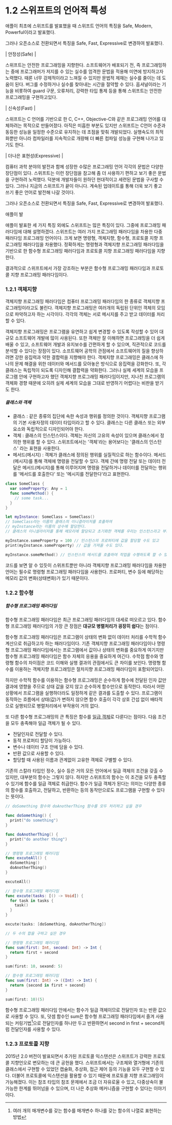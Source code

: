 # 1.2 스위프트의 언어적 특성

애플이 최초에 스위프트를 발표했을 때 스위프트 언어의 특징을 Safe, Modern, Powerful이라고 발표했다.

그러나 오픈소스로 전환되면서 특징을 Safe, Fast, Expressive로 변경하여 발표했다.

| 안정성(Safe) |

 스위프트는 안전한 프로그래밍을 지향한다. 소프트웨어가 배포되기 전, 즉 프로그래밍하는 중에 프로그래머가 저지를 수 있는 실수를 엄격한 문법을 적용해 미연에 방지하고자 노력했다. 때론 너무 강제적이라고 느껴질 수 있지만 문법적 제재는 실수를 줄이는 데 도움이 된다. 버그를 수정하거나 실수를 찾아내는 시간을 절약할 수 있다. 옵셔널이라는 기능을 비롯하여 guard 구문, 오류처리, 강력한 타입 통제 등을 통해 스위프트는 안전한 프로그래밍을 구현하고있다.

| 신속성(Fast) |

 스위프트는 C 언어를 기반으로 한 C, C++, Objective-C와 같은 프로그래밍 언어를 대체하려는 목적으로 만들어졌다. 아직은 미흡한 부분도 있지만 스위프트는 C언어 수준과 동등한 성능을 일정한 수준으로 유지하는 데 초점을 맞춰 개발되었다. 실행속도의 최적화뿐만 아니라 컴파일러를 지속적으로 개량해 더 빠른 컴파일 성능을 구현해 나가고 있기도 한다.

| 더나은 표현성(Expressive) |

 컴퓨터 과학 분야의 발전과 함께 성장한 수많은 프로그래밍 언어 각각의 문법은 다양한 장단점이 있다. 스위프트는 이런 장단점을 참고해 좀 더 사용하기 편하고 보기 좋은 문법을 구현하려 노력했다. 덕분에 개발자들이 원하던 현대적이고 세련된 문법을 구사할 수 있다. 그러나 지금의 스위프트가 끝이 아니다. 계속된 업데이트를 통해 더욱 보기 좋고 쓰기 좋은 언어로 발전해 나갈 것이다. 



그러나 오픈소스로 전환되면서 특징을 Safe, Fast, Expressive로 변경하여 발표했다.

애플이 발





애플이 발표한 세 가지 특징 외에도 스위프트는 많은 특징이 있다. 그중에 프로그래밍 패러다임에 대해 설명하겠다. 스위프트는 여러 가지 프로그래밍 패러다임을 차용한 다중 패러다임 프로그래밍 언어이다. 크게 보면 명령형, 객체지향, 함수형, 프로토콜 지향 프로그래밍 패러다임을 차용했다. 정확하게는 명령형과 객체지향 프로그래밍 패러다임을 기반으로 한 함수형 프로그래밍 패러다임과 프로토콜 지향 프로그래밍 패러다임을 지향한다. 

결과적으로 스위프트에서 가장 강조하는 부분은 함수형 프로그래밍 패러다임과 프로토콜 지향 프로그래밍 패러다임이다. 



### 1.2.1 객체지향

객체지향 프로그래밍 패러다임은 컴퓨터 프로그래밍 패러다임의 한 종류로 객체지향 프로그래밍이라고도 불린다. 객체지향 프로그래밍은 여러개의 독립된 단위인 객체의 모임으로 파악하고자 하는 시각이다. 각각의 객체는 서로 메시지를 주고 받고 데이터를 처리할 수 있다.

객체지향 프로그래밍은 프로그램을 유연하고 쉽게 변경할 수 있도록 작성할 수 있어 대규모 소프트웨어 개발에 많이 사용된다. 또한 객체만 잘 이해하면 프로그래밍을 더 쉽게 배울 수 있고, 소프트웨어 개발과 유지보수를 간편하게 할 수 있으며, 직관적으로 코드를 분석할 수 있다는 장점이 있다. 소프트웨어 공학의 관점에서 소프트웨어의 질을 향상하려면 강한 응집력과 약한 결합력을 지향해야 한다. 객체지향 프로그래밍은 클래스에 하나의 문제 해결을 위한 데이터와 메서드를 모아놓은 방식으로 응집력을 강화한다. 또, 각 클래스는 독립적이 되도록 디자인해 결합력을 약화한다. 그러나 실제 세계의 모습을 프로그램 안에 구현하고자 했던 객체지향 프로그래밍 패러다임이지만, 지나친 프로그램의 객체화 경향 때문에 오히려 실제 세계의 모습을 그대로 반영하기 어렵다는 비판을 받기도 한다.



##### 클래스와 객체

- 클래스 : 같은 종류의 집단에 속한 속성과 행위를 정의한 것이다. 객체지향 프로그램의 기본 사용자정의 데이터 타입이라고 할 수 있다. 클래스는 다른 클래스 또는 외부 요소와 독립적으로 디자인되어야 한다.
- 객체 : 클래스의 인스턴스이다. 객체는 자신의 고유의 속성이 있으며 클래스에서 정의한 행위를 할 수 있다. 스위프트에서는 '객체'라는 용어보다는 '클래스의 인스턴스' 라는 표현을 사용한다.
- 메서드(메시지) :  객체가 클래스에 정의된 행위를 실질적으로 하는 함수이다. 메서드(메시지)를 통해 객체에 명령을 전달할 수 있다. 객체 간에 명령 전달 또는 데이터 전달은 메서드(메시지)를 통해 이루어지며 명령을 전달하거나 데이터를 전달하는 행위를 '메서드를 호출한다' 또는 '메시지를 전달한다'라고 표현한다.

```swift
class SomeClass {
  var someProperty: Any = 1
  func someMethod() {
    // some task...
  }
}

let myInstance: SomeClass = SomeClass()
// SomeClass라는 이름의 클래스의 이니결라이저를 호출하여 
// myInstance라는 이름의 상수에 할당한다. 
// 클래스의 이니셜라이저를 통해 메모리에 할당되고 초기화한 객체를 우리는 인스턴스라고 부른다.

myInstance.someProperty = 100 // 인스턴스의 프로퍼티에 값을 할당할 수도 있고
print(myInstance.someProperty) // 값을 가져올 수도 있다.

myInstance.someMethod() // 인스턴스의 메서드를 호출하여 작업을 수행하도록 할 수 있다.
```

코드를 보면 알 수 있듯이 스위프트뿐만 아니라 객체지향 프로그래밍 패러다임을 차용한 언어는 필수로 명령형 프로그래밍 패러다임을 사용한다. 프로퍼티, 변수 등에 해당하는 메모리 값의 변화(상태변화)가 있기 때문이다.



### 1.2.2 함수형

##### 함수형 프로그래밍 패러다임

함수형 프로그래밍 패러다임은 최근 프로그래밍 패러다임의 대세로 떠오르고 있다. 함수형 프로그래밍 패러다임의 가장 큰 장점은 **대규모 병렬처리가 굉장히 쉽다**는 점이다. 

함수형 프로그래밍 패러다임은 프로그램이 상태의 변화 없이 데이터 처리를 수학적 함수 계산으로 취급하고자 하는 패러다임이다. 기존 객체지향 프로그래밍 패러다임이나 명령형 프로그래밍 패러다임에서는 프로그램에서 값이나 상태의 변화를 중요하게 여기지만 함수형 프로그래밍 패러다임은 함수 자체의 응용을 중요하게 여긴다. 수학점 함수와 명령형 함수의 차이점은 코드 이해와 실행 결과의 관점에서도 큰 차이를 보인다. 명령형 함수를 이용하는 객체지향 프로그래밍은 절차지향 프로그래밍 패러다임이 포함되어있다.

하지만 수학적 함수를 이용하는 함수형 프로그래밍은 순수하게 함수에 전달된 인자 값만 결과에 영향을 주므로 상태 값을 갖지 않고 순수하게 함수만으로 동작한다. 따라서 어떤 상황에서 프로그램을 실행하더라도 일정하게 같은 결과를 도출할 수 있다. 프로그램이 동작하는 흐름에서 상태(값)가 변하지 않으면 함수 호출이 각각 상호 간섭 없이 배타적으로 실행되므로 병렬처리에서 부작용이 거의 없다. 

또 다른 함수형 프로그래밍의 큰 특징은 함수를 [일급 객체](https://ko.wikipedia.org/wiki/일급_객체)로 다룬다는 점이다.  다음 조건을 모두 충족해야 일급 객체가 될 수 있다. 

- 전달인자로 전달할 수 있다.
- 동적 프로퍼티 할당이 가능하다.
- 변수나 데이터 구조 안에 담을 수 있다.
- 반환 값으로 사용할 수 있다.
- 할당할 때 사용된 이름과 관계없이 고유한 객체로 구별할 수 있다.

기존의 스칼라 타입인 정수, 실수 등은 거의 모든 언어에서 일급 객체의 조건을 갖출 수 있지만, 대부분의 함수는 그렇지 않다. 하지만 스위프트의 함수는 이 조건을 모두 충족할 수 있기에 함수를 일급 객체로 취급한다. 함수가 일급 객체가 된다는 의미는 다양한 종류의 함수를 호출하고, 전달하고, 반환하는 등의 동작만으로도 프로그램을 구현할 수 있다는 뜻이다. 

```swift
// doSomething 함수와 doAnotherThing 함수를 모두 처리하고 싶을 경우

func doSomething() {
  print("do something")
}

func doAnotherThing() {
  print("do another thing")
}

// 명령형 프로그래밍 패러다임
func excuteAll() {
  doSomething()
  doAnotherThing()
}

excuteAll()

// 함수형 프로그래밍 패러다임
func excute(tasks: [() -> Void]) {
  for task in tasks {
    task()
  }
}

excute(tasks: [doSomething, doAnotherThing])
```

```swift
// 두 수의 합을 구하고 싶은 경우

// 명령형 프로그래밍 패러다임
func sum(first: Int, second: Int) -> Int {
  return first + second
}

sum(first: 10, sexond: 5)

// 함수형 프로그래밍 패러다임
func sum(first: Int) -> ((Int) -> Int) {
  return {second in first + second}
}

sum(first: 10)(5)
```

함수형 프로그래밍 패러다임 안에서는 함수가 일급 객체이므로 전달인자 또는 반환 값으로 사용할 수 있다. 또, 덧셈 함수인 sum은 함수형 프로그래밍 패러다임에서 즐겨 사용되는 커링기법[^1]으로 전달인자를 하나만 두고 반환하면서 second in first + second처럼 전달인자를 사용할 수 있다.  

[^1]: 여러 개의 매개변수를 갖는 함수를 매개변수 하나를 갖는 함수의 나열로 표현하는 방법



### 1.2.3 프로토콜 지향

2015년 2.0 버전이 발표되면서 추가된 프로토콜 익스텐션은 스위프트가 강력한 프로토콜 지향언오로 변모하는 데 큰 공헌을 했다. 스위프트에서는 구조체와 열거형에 기존의 클래스에서 구현할 수 있었던 캡슐화, 추상화, 접근 제어 등의 기능을 모두 구현할 수 있다. 더불어 프로토콜에 익스텐션을 활용할 수 있기 때문에 프로토콜 지향 프로그래밍이 가능해졌다. 이는 참조 타입의 참조 문제에서 조금 더 자유로울 수 있고, 다중상속이 불가능한 한계를 뛰어넘을 수 있으며, 더 나은 추상화 메커니즘을 구현할 수 있다는 이야기이다. 
